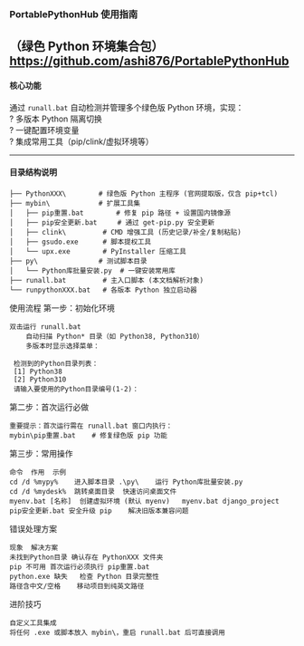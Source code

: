 ### PortablePythonHub 使用指南  
（绿色 Python 环境集合包）
https://github.com/ashi876/PortablePythonHub
---

#### **核心功能**  
通过 `runall.bat` 自动检测并管理多个绿色版 Python 环境，实现：  
? 多版本 Python 隔离切换  
? 一键配置环境变量  
? 集成常用工具（pip/clink/虚拟环境等）

---

#### **目录结构说明**

	├── PythonXXX\        # 绿色版 Python 主程序 (官网提取版，仅含 pip+tcl)
	├── mybin\            # 扩展工具集
	│   ├── pip重置.bat        # 修复 pip 路径 + 设置国内镜像源
	│   ├── pip安全更新.bat     # 通过 get-pip.py 安全更新
	│   ├── clink\         # CMD 增强工具 (历史记录/补全/复制粘贴)
	│   ├── gsudo.exe      # 脚本提权工具
	│   └── upx.exe        # PyInstaller 压缩工具
	├── py\               # 测试脚本目录
	│   └── Python库批量安装.py  # 一键安装常用库
	├── runall.bat         # 主入口脚本 (本文档解析对象)
	└── runpythonXXX.bat   # 各版本 Python 独立启动器

使用流程
第一步：初始化环境

    双击运行 runall.bat
        自动扫描 Python* 目录（如 Python38, Python310）
        多版本时显示选择菜单：

     检测到的Python目录列表：
     [1] Python38
     [2] Python310
     请输入要使用的Python目录编号(1-2)：
	 
第二步：首次运行必做

    重要提示：首次运行需在 runall.bat 窗口内执行：
    mybin\pip重置.bat    # 修复绿色版 pip 功能
  

第三步：常用操作

    命令	作用	示例
    cd /d %mypy%	进入脚本目录 .\py\	运行 Python库批量安装.py
    cd /d %mydesk%	跳转桌面目录	快速访问桌面文件
    myenv.bat [名称]	创建虚拟环境 (默认 myenv)	myenv.bat django_project
    pip安全更新.bat	安全升级 pip	解决旧版本兼容问题

错误处理方案

    现象	解决方案
    未找到Python目录	确认存在 PythonXXX 文件夹
    pip 不可用	首次运行必须执行 pip重置.bat
    python.exe 缺失	检查 Python 目录完整性
    路径含中文/空格	移动项目到纯英文路径

进阶技巧

    自定义工具集成
    将任何 .exe 或脚本放入 mybin\，重启 runall.bat 后可直接调用
